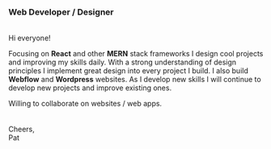 <h3>Web Developer / Designer</h3>
<br>
Hi everyone!
  
Focusing on <strong>React</strong> and other <strong>MERN</strong> stack frameworks I design cool projects and improving my skills daily. With a strong understanding of design principles I implement great design into every project I build.  I also build <strong>Webflow</strong> and <strong>Wordpress</strong> websites.  As I develop new skills I will continue to develop new projects and improve existing ones.

Willing to collaborate on websites / web apps.
<br>
<br> 
<br> 
Cheers,
<br>
Pat
